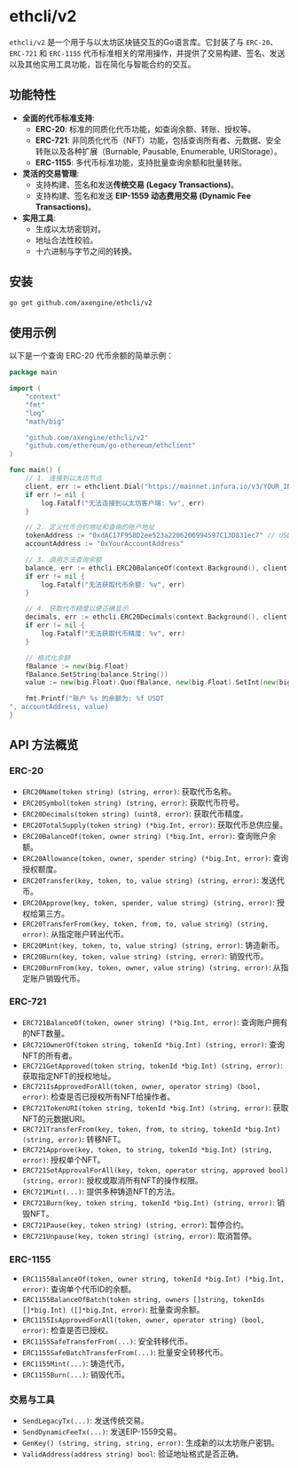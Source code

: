 # ethcli/v2

`ethcli/v2` 是一个用于与以太坊区块链交互的Go语言库。它封装了与 `ERC-20`、`ERC-721` 和 `ERC-1155` 代币标准相关的常用操作，并提供了交易构建、签名、发送以及其他实用工具功能，旨在简化与智能合约的交互。

## 功能特性

- **全面的代币标准支持**:
  - **ERC-20**: 标准的同质化代币功能，如查询余额、转账、授权等。
  - **ERC-721**: 非同质化代币（NFT）功能，包括查询所有者、元数据、安全转账以及各种扩展（Burnable, Pausable, Enumerable, URIStorage）。
  - **ERC-1155**: 多代币标准功能，支持批量查询余额和批量转账。
- **灵活的交易管理**:
  - 支持构建、签名和发送**传统交易 (Legacy Transactions)**。
  - 支持构建、签名和发送 **EIP-1559 动态费用交易 (Dynamic Fee Transactions)**。
- **实用工具**:
  - 生成以太坊密钥对。
  - 地址合法性校验。
  - 十六进制与字节之间的转换。

## 安装

```bash
go get github.com/axengine/ethcli/v2
```

## 使用示例

以下是一个查询 ERC-20 代币余额的简单示例：

```go
package main

import (
	"context"
	"fmt"
	"log"
	"math/big"

	"github.com/axengine/ethcli/v2"
	"github.com/ethereum/go-ethereum/ethclient"
)

func main() {
	// 1. 连接到以太坊节点
	client, err := ethclient.Dial("https://mainnet.infura.io/v3/YOUR_INFURA_PROJECT_ID")
	if err != nil {
		log.Fatalf("无法连接到以太坊客户端: %v", err)
	}

	// 2. 定义代币合约地址和查询的账户地址
	tokenAddress := "0xdAC17F958D2ee523a2206206994597C13D831ec7" // USDT
	accountAddress := "0xYourAccountAddress"

	// 3. 调用方法查询余额
	balance, err := ethcli.ERC20BalanceOf(context.Background(), client, tokenAddress, accountAddress, nil)
	if err != nil {
		log.Fatalf("无法获取代币余额: %v", err)
	}

	// 4. 获取代币精度以便正确显示
	decimals, err := ethcli.ERC20Decimals(context.Background(), client, tokenAddress, nil)
	if err != nil {
		log.Fatalf("无法获取代币精度: %v", err)
	}

	// 格式化余额
	fBalance := new(big.Float)
	fBalance.SetString(balance.String())
	value := new(big.Float).Quo(fBalance, new(big.Float).SetInt(new(big.Int).Exp(big.NewInt(10), big.NewInt(int64(decimals)), nil)))

	fmt.Printf("账户 %s 的余额为: %f USDT
", accountAddress, value)
}
```

## API 方法概览

### ERC-20

- `ERC20Name(token string) (string, error)`: 获取代币名称。
- `ERC20Symbol(token string) (string, error)`: 获取代币符号。
- `ERC20Decimals(token string) (uint8, error)`: 获取代币精度。
- `ERC20TotalSupply(token string) (*big.Int, error)`: 获取代币总供应量。
- `ERC20BalanceOf(token, owner string) (*big.Int, error)`: 查询账户余额。
- `ERC20Allowance(token, owner, spender string) (*big.Int, error)`: 查询授权额度。
- `ERC20Transfer(key, token, to, value string) (string, error)`: 发送代币。
- `ERC20Approve(key, token, spender, value string) (string, error)`: 授权给第三方。
- `ERC20TransferFrom(key, token, from, to, value string) (string, error)`: 从指定账户转出代币。
- `ERC20Mint(key, token, to, value string) (string, error)`: 铸造新币。
- `ERC20Burn(key, token, value string) (string, error)`: 销毁代币。
- `ERC20BurnFrom(key, token, owner, value string) (string, error)`: 从指定账户销毁代币。

### ERC-721

- `ERC721BalanceOf(token, owner string) (*big.Int, error)`: 查询账户拥有的NFT数量。
- `ERC721OwnerOf(token string, tokenId *big.Int) (string, error)`: 查询NFT的所有者。
- `ERC721GetApproved(token string, tokenId *big.Int) (string, error)`: 获取指定NFT的授权地址。
- `ERC721IsApprovedForAll(token, owner, operator string) (bool, error)`: 检查是否已授权所有NFT给操作者。
- `ERC721TokenURI(token string, tokenId *big.Int) (string, error)`: 获取NFT的元数据URI。
- `ERC721TransferFrom(key, token, from, to string, tokenId *big.Int) (string, error)`: 转移NFT。
- `ERC721Approve(key, token, to string, tokenId *big.Int) (string, error)`: 授权单个NFT。
- `ERC721SetApprovalForAll(key, token, operator string, approved bool) (string, error)`: 授权或取消所有NFT的操作权限。
- `ERC721Mint(...)`: 提供多种铸造NFT的方法。
- `ERC721Burn(key, token string, tokenId *big.Int) (string, error)`: 销毁NFT。
- `ERC721Pause(key, token string) (string, error)`: 暂停合约。
- `ERC721Unpause(key, token string) (string, error)`: 取消暂停。

### ERC-1155

- `ERC1155BalanceOf(token, owner string, tokenId *big.Int) (*big.Int, error)`: 查询单个代币ID的余额。
- `ERC1155BalanceOfBatch(token string, owners []string, tokenIds []*big.Int) ([]*big.Int, error)`: 批量查询余额。
- `ERC1155IsApprovedForAll(token, owner, operator string) (bool, error)`: 检查是否已授权。
- `ERC1155SafeTransferFrom(...)`: 安全转移代币。
- `ERC1155SafeBatchTransferFrom(...)`: 批量安全转移代币。
- `ERC1155Mint(...)`: 铸造代币。
- `ERC1155Burn(...)`: 销毁代币。

### 交易与工具

- `SendLegacyTx(...)`: 发送传统交易。
- `SendDynamicFeeTx(...)`: 发送EIP-1559交易。
- `GenKey() (string, string, string, error)`: 生成新的以太坊账户密钥。
- `ValidAddress(address string) bool`: 验证地址格式是否正确。
